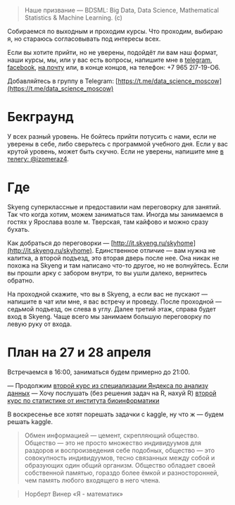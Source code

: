 >Наше призвание — BDSML: Big Data, Data Science, Mathematical Statistics & Machine Learning. (c)

Собираемся по выходным и проходим курсы. Что проходим, выбираю я, но стараюсь согласовывать под интересы всех. 

Если вы хотите прийти, но не уверены, подойдёт ли вам наш формат, наши курсы, мы, или у вас есть вопросы, напишите мне в [telegram](https://t.me/izomeraz4), [facebook](http://facebook.com/izomeraza), [на почту](mailto:150m3raz4@gmail.com) или, в конце концов, на телефон: +7 965 2I7-19-O6.

Добавляйтесь в группу в Telegram: [https://t.me/data_science_moscow](https://t.me/data_science_moscow)

# Бекграунд

У всех разный уровень. Не бойтесь прийти потусить с нами, если не уверены в себе, либо сверьтесь с программой учебного дня. Если у вас крутой уровень, может быть скучно. Если не уверены, напишите мне [в телегу: @izomeraz4](https://t.me/izomeraz4).

# Где
Skyeng суперклассные и предоставили нам переговорку для занятий. Так что когда хотим, можем заниматься там. Иногда мы занимаемся в гостях у Ярослава возле м. Тверская, там кайфово и можно сразу бухать.

Как добраться до переговорки — [http://it.skyeng.ru/skyhome](http://it.skyeng.ru/skyhome). Единственное отличие — вам нужна не калитка, а второй подъезд, это вторая дверь после нее. Она никак не похожа на Skyeng и там написано что-то другое, но не волнуйтесь. Если вы прошли арку с забором внутри, то вы ушли далеко, вернитесь обратно. 

На проходной скажите, что вы в Skyeng, а если вас не пускают — напишите в чат или мне, я вас встречу и проведу. После проходной — седьмой подъезд, он слева в углу. Далее третий этаж, справа будет вход в Skyeng. Чаще всего мы занимаем большую переговорку по левую руку от входа.

# План на 27 и 28 апреля
Встречаемся в 16:00, заниматься будем примерно до 21:00. 

— Продолжим [второй курс из специализации Яндекса по анализу данных](https://datasciencecourse.ru)
— Хочу послушать (без решения задач на R, нахуй R) [второй курс по статистике от института биоинформатики](https://stepik.org/course/524/syllabus)

В воскресенье все хотят порешать задачки с kaggle, ну что ж — будем решать kaggle. 

> Обмен информацией — цемент, скрепляющий общество. Общество — это не просто множество индивидуумов для раздоров и воспроизведения себе подобных, общество — это совокупность индивидуумов, тесно связанных между собой и образующих один общий организм. Общество обладает своей собственной памятью, гораздо более ёмкой и разносторонней, чем память любого входящего в него члена.

> Норберт Винер «Я - математик»

